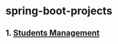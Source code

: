 # spring-boot-projects

## 1. <a href=https://github.com/d-david8/spring-boot-projects/blob/main/src/main/java/ro/ddavid8/springbootprojects/entityclassmapping/readme.md> Students Management</a>
